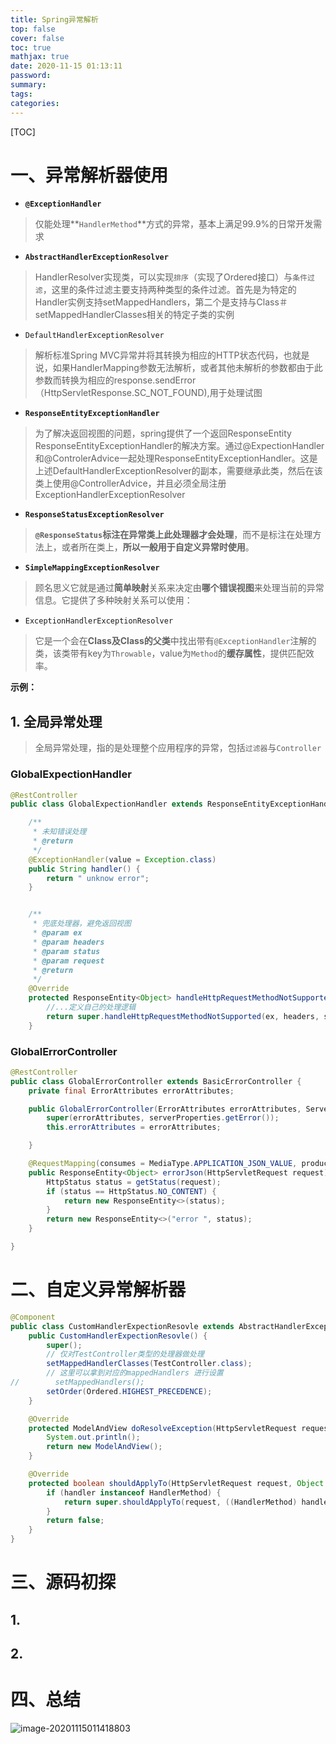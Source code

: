 ```yaml
---
title: Spring异常解析
top: false
cover: false
toc: true
mathjax: true
date: 2020-11-15 01:13:11
password:
summary:
tags:
categories:
---
```

[TOC]

# 一、异常解析器使用

* **`@ExceptionHandler`**

> 仅能处理**`HandlerMethod`**方式的异常，基本上满足99.9%的日常开发需求

*  **`AbstractHandlerExceptionResolver`**

> HandlerResolver实现类，可以实现`排序`（实现了Ordered接口）与`条件过滤`，这里的条件过滤主要支持两种类型的条件过滤。首先是为特定的Handler实例支持setMappedHandlers，第二个是支持与Class＃setMappedHandlerClasses相关的特定子类的实例

* `DefaultHandlerExceptionResolver`

> 解析标准Spring MVC异常并将其转换为相应的HTTP状态代码，也就是说，如果HandlerMapping参数无法解析，或者其他未解析的参数都由于此参数而转换为相应的response.sendError（HttpServletResponse.SC_NOT_FOUND),用于处理试图

* **`ResponseEntityExceptionHandler`**

> 为了解决返回视图的问题，spring提供了一个返回ResponseEntity ResponseEntityExceptionHandler的解决方案。通过@ExpectionHandler和@ControlerAdvice一起处理ResponseEntityExceptionHandler。这是上述DefaultHandlerExceptionResolver的副本，需要继承此类，然后在该类上使用@ControllerAdvice，并且必须全局注册ExceptionHandlerExceptionResolver

*  **`ResponseStatusExceptionResolver`**

> **`@ResponseStatus`标注在异常类上此处理器才会处理**，而不是标注在处理方法上，或者所在类上，**所以一般用于自定义异常时使用**。

*  **`SimpleMappingExceptionResolver`**

> 顾名思义它就是通过**简单映射**关系来决定由**哪个错误视图**来处理当前的异常信息。它提供了多种映射关系可以使用：

* `ExceptionHandlerExceptionResolver`

> 它是一个会在**Class及Class的父类**中找出带有`@ExceptionHandler`注解的类，该类带有key为`Throwable`，value为`Method`的**缓存属性**，提供匹配效率。

**示例：**

## 1. 全局异常处理

> 全局异常处理，指的是处理整个应用程序的异常，包括`过滤器`与`Controller`

### GlobalExpectionHandler

```java
@RestController
public class GlobalExpectionHandler extends ResponseEntityExceptionHandler {

    /**
     * 未知错误处理
     * @return
     */
    @ExceptionHandler(value = Exception.class)
    public String handler() {
        return " unknow error";
    }


    /**
     * 兜底处理器，避免返回视图
     * @param ex
     * @param headers
     * @param status
     * @param request
     * @return
     */
    @Override
    protected ResponseEntity<Object> handleHttpRequestMethodNotSupported(HttpRequestMethodNotSupportedException ex, HttpHeaders headers, HttpStatus status, WebRequest request) {
        //...定义自己的处理逻辑
        return super.handleHttpRequestMethodNotSupported(ex, headers, status, request);
    }
```

### GlobalErrorController

```java
@RestController
public class GlobalErrorController extends BasicErrorController {
    private final ErrorAttributes errorAttributes;

    public GlobalErrorController(ErrorAttributes errorAttributes, ServerProperties serverProperties) {
        super(errorAttributes, serverProperties.getError());
        this.errorAttributes = errorAttributes;

    }

    @RequestMapping(consumes = MediaType.APPLICATION_JSON_VALUE, produces = MediaType.APPLICATION_JSON_VALUE)
    public ResponseEntity<Object> errorJson(HttpServletRequest request) {
        HttpStatus status = getStatus(request);
        if (status == HttpStatus.NO_CONTENT) {
            return new ResponseEntity<>(status);
        }
        return new ResponseEntity<>("error ", status);
    }

}
```

# 二、自定义异常解析器

```java
@Component
public class CustomHandlerExpectionResovle extends AbstractHandlerExceptionResolver {
    public CustomHandlerExpectionResovle() {
        super();
        // 仅对TestController类型的处理器做处理
        setMappedHandlerClasses(TestController.class);
        // 这里可以拿到对应的mappedHandlers 进行设置
//        setMappedHandlers();
        setOrder(Ordered.HIGHEST_PRECEDENCE);
    }

    @Override
    protected ModelAndView doResolveException(HttpServletRequest request, HttpServletResponse response, Object handler, Exception ex) {
        System.out.println();
        return new ModelAndView();
    }

    @Override
    protected boolean shouldApplyTo(HttpServletRequest request, Object handler) {
        if (handler instanceof HandlerMethod) {
            return super.shouldApplyTo(request, ((HandlerMethod) handler).getBean());
        }
        return false;
    }
}
```





# 三、源码初探

## 1.

## 2.

# 四、总结

![image-20201115011418803](image-20201115011418803.png)
